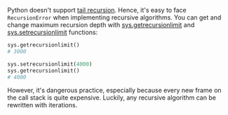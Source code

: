 Python doesn't support [tail recursion](https://t.me/pythonetc/239). Hence, it's easy to face `RecursionError` when implementing recursive algorithms. You can get and change maximum recursion depth with [sys.getrecursionlimit](https://docs.python.org/3/library/sys.html#sys.getrecursionlimit) and [sys.setrecursionlimit](https://docs.python.org/3/library/sys.html#sys.setrecursionlimit) functions:

```python
sys.getrecursionlimit()
# 3000

sys.setrecursionlimit(4000)
sys.getrecursionlimit()
# 4000
```

However, it's dangerous practice, especially because every new frame on the call stack is quite expensive. Luckily, any recursive algorithm can be rewritten with iterations.
